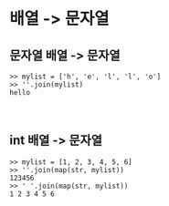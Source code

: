# 배열 -> 문자열

## 문자열 배열 -> 문자열

```
>> mylist = ['h', 'e', 'l', 'l', 'o']
>> ''.join(mylist)
hello
```

<br>

## int 배열 -> 문자열

```
>> mylist = [1, 2, 3, 4, 5, 6]
>> ''.join(map(str, mylist))
123456
>> ' '.join(map(str, mylist))
1 2 3 4 5 6
```
